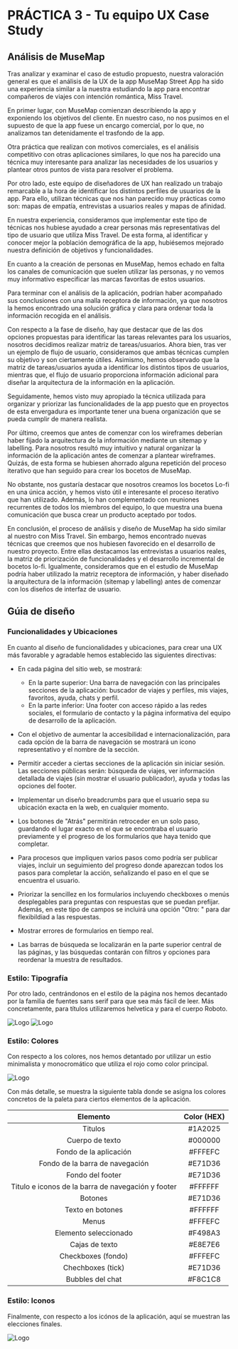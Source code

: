 # PRÁCTICA 3 - Tu equipo UX Case Study
## Análisis de MuseMap

Tras analizar y examinar el caso de estudio propuesto, nuestra valoración general es que el análisis de la UX de la app MuseMap Street App ha sido una experiencia similar a la nuestra estudiando la app para encontrar compañeros de viajes con intención romántica, Miss Travel.

En primer lugar, con MuseMap comienzan describiendo la app y exponiendo los objetivos del cliente. En nuestro caso, no nos pusimos en el supuesto de que la app fuese un encargo comercial, por lo que, no analizamos tan detenidamente el trasfondo de la app. 

Otra práctica que realizan con motivos comerciales, es el análisis competitivo con otras aplicaciones similares, lo que nos ha parecido una técnica muy interesante para analizar las necesidades de los usuarios y plantear otros puntos de vista para resolver el problema.

Por otro lado, este equipo de diseñadores de UX han realizado un trabajo remarcable a la hora de identificar los distintos perfiles de usuarios de la app. Para ello, utilizan técnicas que nos han parecido muy prácticas como son: mapas de empatía, entrevistas a usuarios reales y mapas de afinidad. 

En nuestra experiencia, consideramos que implementar este tipo de técnicas nos hubiese ayudado a crear personas más representativas del tipo de usuario que utiliza Miss Travel. De esta forma, al identificar y conocer mejor la población demográfica de la app, hubiésemos mejorado nuestra definición de objetivos y funcionalidades. 

En cuanto a la creación de personas en MuseMap, hemos echado en falta los canales de comunicación que suelen utilizar las personas, y no vemos muy informativo especificar las marcas favoritas de estos usuarios.

Para terminar con el análisis de la aplicación, podrían haber acompañado sus conclusiones con una malla receptora de información, ya que nosotros la hemos encontrado una solución gráfica y clara para ordenar toda la información recogida en el análisis.

Con respecto a la fase de diseño, hay que destacar que de las dos opciones propuestas para identificar las tareas relevantes para los usuarios, nosotros decidimos realizar matriz de tareas/usuarios. Ahora bien, tras ver un ejemplo de flujo de usuario, consideramos que ambas técnicas cumplen su objetivo y son ciertamente útiles. Asimismo, hemos observado que la matriz de tareas/usuarios ayuda a identificar los distintos tipos de usuarios, mientras que, el flujo de usuario proporciona información adicional para diseñar la arquitectura de la información en la aplicación.

Seguidamente, hemos visto muy apropiado la técnica utilizada para organizar y priorizar las funcionalidades de la app puesto que en proyectos de esta envergadura es importante tener una buena organización que se pueda cumplir de manera realista. 

Por último, creemos que antes de comenzar con los wireframes deberían haber fijado la arquitectura de la información mediante un sitemap y labelling. Para nosotros resultó muy intuitivo y natural organizar la información de la aplicación antes de comenzar a plantear wireframes. Quizás, de esta forma se hubiesen ahorrado alguna repetición del proceso iterativo que han seguido para crear los bocetos de MuseMap. 

No obstante, nos gustaría destacar que nosotros creamos los bocetos Lo-fi en una única acción, y hemos visto útil e interesante el proceso iterativo que han utilizado. Además, lo han complementado con reuniones recurrentes de todos los miembros del equipo, lo que muestra una buena comunicación que busca crear un producto aceptado por todos.

En conclusión, el proceso de análisis y diseño de MuseMap ha sido similar al nuestro con Miss Travel. Sin embargo, hemos encontrado nuevas técnicas que creemos que nos hubiesen favorecido en el desarrollo de nuestro proyecto. Entre ellas destacamos las entrevistas a usuarios reales, la matriz de priorización de funcionalidades y el desarrollo incremental de bocetos lo-fi. Igualmente, consideramos que en el estudio de MuseMap podría haber utilizado la matriz receptora de información, y haber diseñado la arquitectura de la información (sitemap y labelling) antes de comenzar con los diseños de interfaz de usuario.


## Gúia de diseño

### Funcionalidades y Ubicaciones

En cuanto al diseño de funcionalidades y ubicaciones, para crear una UX más favorable y agradable hemos establecido las siguientes directivas:

- En cada página del sitio web, se mostrará:
	- En la parte superior: Una barra de navegación con las principales secciones de la aplicación: buscador de viajes y perfiles, mis viajes, favoritos, ayuda, chats y perfil.
	- En la parte inferior: Una footer con acceso rápido a las redes sociales, el formulario de contacto y la página informativa del equipo de desarrollo de la aplicación.
- Con el objetivo de aumentar la accesibilidad e internacionalización, para cada opción de la barra de navegación se mostrará un icono representativo y el nombre de la sección. 

- Permitir acceder a ciertas secciones de la aplicación sin iniciar sesión. Las secciones públicas serán: búsqueda de viajes, ver información detallada de viajes (sin mostrar el usuario publicador), ayuda y todas las opciones del footer. 

- Implementar un diseño breadcrumbs para que el usuario sepa su ubicación exacta en la web, en cualquier momento.

- Los botones de "Atrás" permitirán retroceder en un solo paso, guardando el lugar exacto en el que se encontraba el usuario previamente y el progreso de los formularios que haya tenido que completar.

- Para procesos que impliquen varios pasos como podría ser publicar viajes, incluir un seguimiento del progreso donde aparezcan todos los pasos para completar la acción, señalizando el paso en el que se encuentra el usuario.

- Priorizar la sencillez en los formularios incluyendo checkboxes o menús desplegables para preguntas con respuestas que se puedan prefijar. Además, en este tipo de campos se incluirá una opción "Otro: " para dar flexibildiad a las respuestas. 

- Mostrar errores de formularios en tiempo real.

- Las barras de búsqueda se localizarán en la parte superior central de las páginas, y las búsquedas contarán con filtros y opciones para reordenar la muestra de resultados.

### Estilo: Tipografía


Por otro lado, centrándonos en el estilo de la página nos hemos decantado por la familia de fuentes sans serif para que sea más fácil de leer. Más concretamente, para títulos utilizaremos helvetica y para el cuerpo Roboto.

![Logo](imagenes/Helvetica.png "Fuente Helvetica")
![Logo](imagenes/Roboto.png "Fuente Roboto")

### Estilo: Colores

Con respecto a los colores, nos hemos detantado por utilizar un estio minimalista y monocromático que utiliza el rojo como color principal. 

![Logo](imagenes/Colores.png "Paleta de colores")

Con más detalle, se muestra la siguiente tabla donde se asigna los colores concretos de la paleta para ciertos elementos de la aplicación.


| Elemento | Color (HEX)|
|:--------:|:----------:|
| Titulos | #1A2025 |
| Cuerpo de texto | #000000 |
| Fondo de la aplicación |  #FFFEFC |
| Fondo de la barra de navegación | #E71D36 |
| Fondo del footer | #E71D36 |
| Titulo e iconos de la barra de navegación y footer | #FFFFFF |
| Botones | #E71D36 | 
| Texto en botones | #FFFFFF |
| Menus | #FFFEFC |
| Elemento seleccionado | #F498A3 |
| Cajas de texto | #E8E7E6 |
| Checkboxes (fondo) | #FFFEFC |
| Chechboxes (tick) | #E71D36 |
| Bubbles del chat | #F8C1C8 |

### Estilo: Iconos

Finalmente, con respecto a los icónos de la aplicación, aquí se muestran las elecciones finales.

![Logo](imagenes/Iconografia.png "Iconos")




